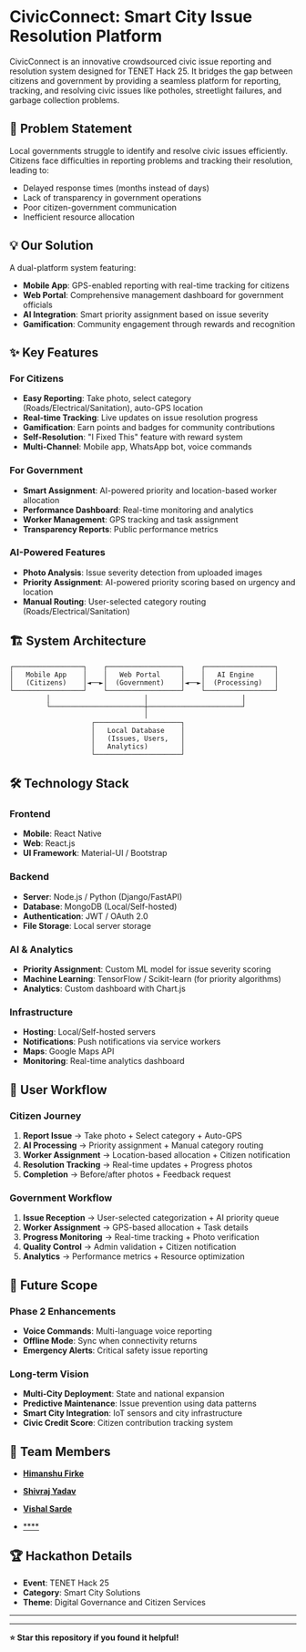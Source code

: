 # CivicConnect: Smart City Issue Resolution Platform


CivicConnect is an innovative crowdsourced civic issue reporting and resolution system designed for TENET Hack 25. It bridges the gap between citizens and government by providing a seamless platform for reporting, tracking, and resolving civic issues like potholes, streetlight failures, and garbage collection problems.

## 🚀 Problem Statement

Local governments struggle to identify and resolve civic issues efficiently. Citizens face difficulties in reporting problems and tracking their resolution, leading to:
- Delayed response times (months instead of days)
- Lack of transparency in government operations
- Poor citizen-government communication
- Inefficient resource allocation

## 💡 Our Solution

A dual-platform system featuring:
- **Mobile App**: GPS-enabled reporting with real-time tracking for citizens
- **Web Portal**: Comprehensive management dashboard for government officials
- **AI Integration**: Smart priority assignment based on issue severity
- **Gamification**: Community engagement through rewards and recognition

## ✨ Key Features

### For Citizens
-  **Easy Reporting**: Take photo, select category (Roads/Electrical/Sanitation), auto-GPS location
-  **Real-time Tracking**: Live updates on issue resolution progress
-  **Gamification**: Earn points and badges for community contributions
-  **Self-Resolution**: "I Fixed This" feature with reward system
-  **Multi-Channel**: Mobile app, WhatsApp bot, voice commands

### For Government
-  **Smart Assignment**: AI-powered priority and location-based worker allocation
-  **Performance Dashboard**: Real-time monitoring and analytics
-  **Worker Management**: GPS tracking and task assignment
-  **Transparency Reports**: Public performance metrics


### AI-Powered Features
-  **Photo Analysis**: Issue severity detection from uploaded images
-  **Priority Assignment**: AI-powered priority scoring based on urgency and location
-  **Manual Routing**: User-selected category routing (Roads/Electrical/Sanitation)

## 🏗️ System Architecture

```
┌─────────────────┐    ┌──────────────────┐    ┌─────────────────┐
│   Mobile App    │    │   Web Portal     │    │   AI Engine     │
│   (Citizens)    │◄──►│  (Government)    │◄──►│  (Processing)   │
└─────────────────┘    └──────────────────┘    └─────────────────┘
         │                       │                       │
         └───────────────────────┼───────────────────────┘
                                 │
                    ┌─────────────────────┐
                    │   Local Database    │
                    │   (Issues, Users,   │
                    │   Analytics)        │
                    └─────────────────────┘
```

## 🛠️ Technology Stack

### Frontend
- **Mobile**: React Native 
- **Web**: React.js
- **UI Framework**: Material-UI / Bootstrap

### Backend
- **Server**: Node.js / Python (Django/FastAPI)
- **Database**: MongoDB (Local/Self-hosted)
- **Authentication**: JWT / OAuth 2.0
- **File Storage**: Local server storage

### AI & Analytics
- **Priority Assignment**: Custom ML model for issue severity scoring
- **Machine Learning**: TensorFlow / Scikit-learn (for priority algorithms)
- **Analytics**: Custom dashboard with Chart.js

### Infrastructure
- **Hosting**: Local/Self-hosted servers
- **Notifications**: Push notifications via service workers
- **Maps**: Google Maps API
- **Monitoring**: Real-time analytics dashboard

## 📱 User Workflow

### Citizen Journey
1. **Report Issue** → Take photo + Select category + Auto-GPS
2. **AI Processing** → Priority assignment + Manual category routing
3. **Worker Assignment** → Location-based allocation + Citizen notification
4. **Resolution Tracking** → Real-time updates + Progress photos
5. **Completion** → Before/after photos + Feedback request

### Government Workflow
1. **Issue Reception** → User-selected categorization + AI priority queue
2. **Worker Assignment** → GPS-based allocation + Task details
3. **Progress Monitoring** → Real-time tracking + Photo verification
4. **Quality Control** → Admin validation + Citizen notification
5. **Analytics** → Performance metrics + Resource optimization

## 🔮 Future Scope

### Phase 2 Enhancements
-  **Voice Commands**: Multi-language voice reporting
-  **Offline Mode**: Sync when connectivity returns
-  **Emergency Alerts**: Critical safety issue reporting

### Long-term Vision
-  **Multi-City Deployment**: State and national expansion
-  **Predictive Maintenance**: Issue prevention using data patterns
-  **Smart City Integration**: IoT sensors and city infrastructure
-  **Civic Credit Score**: Citizen contribution tracking system


## 👥 Team Members

- [**Himanshu Firke**](https://github.com/himanshu-firke)

- [**Shivraj Yadav**](https://github.com/shivraj-yadav)

- [**Vishal Sarde**](https://github.com/vishalsarde)

- [****](https://github.com/)



## 🏆 Hackathon Details

- **Event**: TENET Hack 25
- **Category**: Smart City Solutions
- **Theme**: Digital Governance and Citizen Services

---




---

**⭐ Star this repository if you found it helpful!**
